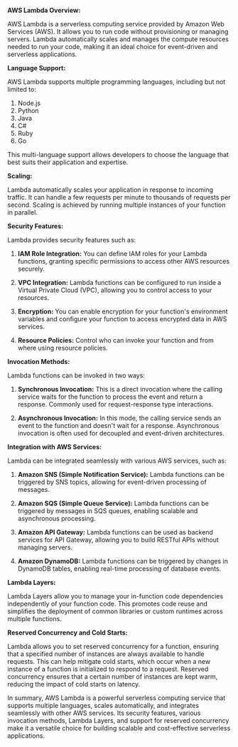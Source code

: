 **AWS Lambda Overview:**

AWS Lambda is a serverless computing service provided by Amazon Web Services (AWS). It allows you to run code without provisioning or managing servers. Lambda automatically scales and manages the compute resources needed to run your code, making it an ideal choice for event-driven and serverless applications.

**Language Support:**

AWS Lambda supports multiple programming languages, including but not limited to:

1. Node.js
2. Python
3. Java
4. C#
5. Ruby
6. Go

This multi-language support allows developers to choose the language that best suits their application and expertise.

**Scaling:**

Lambda automatically scales your application in response to incoming traffic. It can handle a few requests per minute to thousands of requests per second. Scaling is achieved by running multiple instances of your function in parallel.

**Security Features:**

Lambda provides security features such as:

1. **IAM Role Integration:** You can define IAM roles for your Lambda functions, granting specific permissions to access other AWS resources securely.

2. **VPC Integration:** Lambda functions can be configured to run inside a Virtual Private Cloud (VPC), allowing you to control access to your resources.

3. **Encryption:** You can enable encryption for your function's environment variables and configure your function to access encrypted data in AWS services.

4. **Resource Policies:** Control who can invoke your function and from where using resource policies.

**Invocation Methods:**

Lambda functions can be invoked in two ways:

1. **Synchronous Invocation:** This is a direct invocation where the calling service waits for the function to process the event and return a response. Commonly used for request-response type interactions.

2. **Asynchronous Invocation:** In this mode, the calling service sends an event to the function and doesn't wait for a response. Asynchronous invocation is often used for decoupled and event-driven architectures.

**Integration with AWS Services:**

Lambda can be integrated seamlessly with various AWS services, such as:

1. **Amazon SNS (Simple Notification Service):** Lambda functions can be triggered by SNS topics, allowing for event-driven processing of messages.

2. **Amazon SQS (Simple Queue Service):** Lambda functions can be triggered by messages in SQS queues, enabling scalable and asynchronous processing.

3. **Amazon API Gateway:** Lambda functions can be used as backend services for API Gateway, allowing you to build RESTful APIs without managing servers.

4. **Amazon DynamoDB:** Lambda functions can be triggered by changes in DynamoDB tables, enabling real-time processing of database events.

**Lambda Layers:**

Lambda Layers allow you to manage your in-function code dependencies independently of your function code. This promotes code reuse and simplifies the deployment of common libraries or custom runtimes across multiple functions.

**Reserved Concurrency and Cold Starts:**

Lambda allows you to set reserved concurrency for a function, ensuring that a specified number of instances are always available to handle requests. This can help mitigate cold starts, which occur when a new instance of a function is initialized to respond to a request. Reserved concurrency ensures that a certain number of instances are kept warm, reducing the impact of cold starts on latency.

In summary, AWS Lambda is a powerful serverless computing service that supports multiple languages, scales automatically, and integrates seamlessly with other AWS services. Its security features, various invocation methods, Lambda Layers, and support for reserved concurrency make it a versatile choice for building scalable and cost-effective serverless applications.